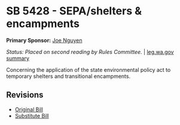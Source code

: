 # SB 5428 - SEPA/shelters & encampments
**Primary Sponsor:** [Joe Nguyen](/person/leg/nguyen_jo.md)

*Status: Placed on second reading by Rules Committee.* | [leg.wa.gov summary](https://app.leg.wa.gov/billsummary?BillNumber=5428&Year=2021)

Concerning the application of the state environmental policy act to temporary shelters and transitional encampments.

## Revisions
* [Original Bill](1/)
* [Substitute Bill](S/)